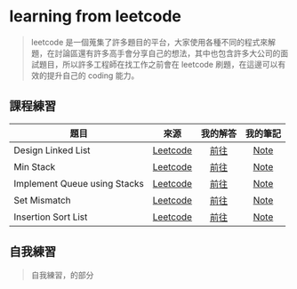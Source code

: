 # learning from leetcode 
> leetcode 是一個蒐集了許多題目的平台，大家使用各種不同的程式來解題，在討論區還有許多高手會分享自己的想法，其中也包含許多大公司的面試題目，所以許多工程師在找工作之前會在 leetcode 刷題，在這邊可以有效的提升自己的 coding 能力。

## 課程練習
|題目|來源|我的解答|我的筆記|
|-|:-:|:-:|:-:|
|Design Linked List|[Leetcode](https://leetcode.com/problems/design-linked-list/)|[前往](https://leetcode.com/problems/design-linked-list/)|[Note](https://github.com/aaron1aaron2/my-learning-note/blob/master/week2)
|Min Stack|[Leetcode](https://leetcode.com/problems/design-linked-list/)|[前往](https://leetcode.com/problems/design-linked-list/)|[Note](https://github.com/aaron1aaron2/my-learning-note/tree/master/week3)
|Implement Queue using Stacks|[Leetcode](https://leetcode.com/problems/design-linked-list/)|[前往](https://leetcode.com/problems/design-linked-list/)|[Note](https://github.com/aaron1aaron2/my-learning-note/tree/master/week3)
|Set Mismatch|[Leetcode](https://leetcode.com/problems/design-linked-list/)|[前往](https://leetcode.com/problems/design-linked-list/)|[Note](https://github.com/aaron1aaron2/my-learning-note/blob/master/week4/readme.md#set)
|Insertion Sort List|[Leetcode](https://leetcode.com/problems/design-linked-list/)|[前往](https://leetcode.com/problems/design-linked-list/)|[Note](https://github.com/aaron1aaron2/my-learning-note/tree/master/week4)

## 自我練習
> 自我練習，的部分
